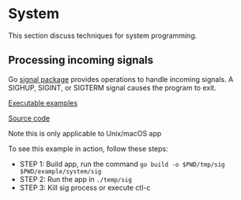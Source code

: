 # System

This section discuss techniques for system programming.

## Processing incoming signals

Go [signal package](https://pkg.go.dev/os/signal) provides operations to handle incoming signals. A SIGHUP, SIGINT, or SIGTERM signal causes the program to exit.

<u>Executable examples</u>

[Source code](../examples/sig/main.go)

Note this is only applicable to Unix/macOS app

To see this example in action, follow these steps:

* STEP 1: Build app, run the command `go build -o $PWD/tmp/sig $PWD/example/system/sig`
* STEP 2: Run the app in `./temp/sig`
* STEP 3: Kill sig process or execute ctl-c
